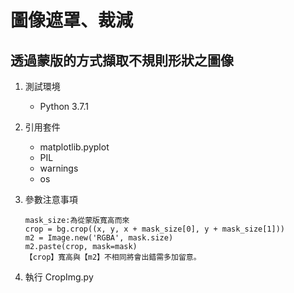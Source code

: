 # 圖像遮罩、裁減

## 透過蒙版的方式擷取不規則形狀之圖像

1. 測試環境
    - Python 3.7.1

2. 引用套件
    - matplotlib.pyplot
    - PIL
    - warnings
    - os 

3. 參數注意事項
    ```
    mask_size:為從蒙版寬高而來
    crop = bg.crop((x, y, x + mask_size[0], y + mask_size[1]))
    m2 = Image.new('RGBA', mask.size)
    m2.paste(crop, mask=mask)
    【crop】寬高與【m2】不相同將會出錯需多加留意。
    ```

4. 執行 CropImg.py